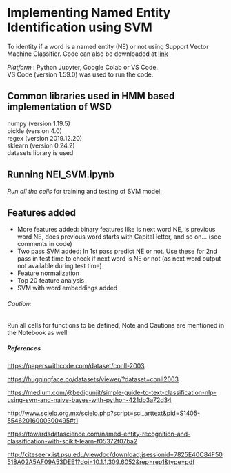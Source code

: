 # Implementing Named Entity Identification using SVM
To identity if a word is a named entity (NE) or not using Support Vector Machine Classifier. Code can also be downloaded at [link](https://drive.google.com/file/d/1KvPj-QWDxBco0Dil4bPH2JUnXtchlHr6/view?usp=sharing)


*Platform* : Python Jupyter, Google Colab or VS Code.  
VS Code (version 1.59.0) was used to run the code. 

## Common libraries used in HMM based implementation of WSD
numpy (version 1.19.5)  
pickle (version 4.0)  
regex (version 2019.12.20)  
sklearn (version 0.24.2)  
datasets library is used

## Running NEI_SVM.ipynb

*Run all the cells* for training and testing of SVM model.

## Features added
- More features added: binary features like is next word NE, is previous word NE, does previous word starts with Capital letter, and so on... (see comments in code)
- Two pass SVM added: In 1st pass predict NE or not. Use these for 2nd pass in test time to check if next word is NE or not (as next word output not available during test time)
- Feature normalization  
- Top 20 feature analysis  
- SVM with word embeddings added

###### Caution:
Run all cells for functions to be defined, Note and Cautions are mentioned in the Notebook as well

##### References
https://paperswithcode.com/dataset/conll-2003

https://huggingface.co/datasets/viewer/?dataset=conll2003

https://medium.com/@bedigunjit/simple-guide-to-text-classification-nlp-using-svm-and-naive-bayes-with-python-421db3a72d34

http://www.scielo.org.mx/scielo.php?script=sci_arttext&pid=S1405-55462016000300495#t1

https://towardsdatascience.com/named-entity-recognition-and-classification-with-scikit-learn-f05372f07ba2

http://citeseerx.ist.psu.edu/viewdoc/download;jsessionid=7825E40C84F50518A02A5AF09A53DEE1?doi=10.1.1.309.6052&rep=rep1&type=pdf
